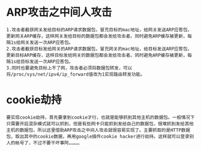 # ARP攻击之中间人攻击
	1.攻击者截获网关发给目标的ARP请求数据包，冒充目标的mac地址，给网关发送ARP应答包，更新网关ARP缓存，这样网关发给目标的数据包都会发给攻击者。同时避免ARP缓存被更新，每隔1s给网关发送一次ARP应答包。
	2.攻击者截获目标发给网关的ARP请求数据包，冒充网关的mac地址，给目标发送ARP应答包，更新目标ARP缓存，这样目标发给网关的数据包都会发给攻击者。同时避免ARP缓存被更新，每隔1s给目标发送一次ARP应答包。
	3.同时也要避免目标上不了网，攻击者必须将数据包转发，可以将/proc/sys/net/ipv4/ip_forward值改为1实现路由转发功能。
	
# cookie劫持
	要实现cookie劫持，首先要拿到cookie才行，也就是能够抓到其他主机的数据包。一般情况下只需要开启混杂模式就可以抓到，但是有些网卡只能抓到发给自己的数据包，很难抓到发给其他主机的数据包，所以这里借助ARP攻击之中间人攻击就很容易实现了。主要抓取的是HTTP数据包，取出其中的cookie数据，再用google插件cookie hacker进行劫持。这样就可以登录别人的帐号了，不过不要干坏事阿…………
